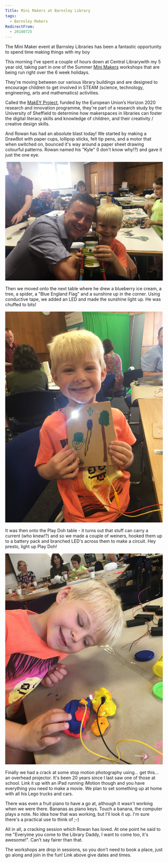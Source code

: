 ```yaml
---
Title: Mini Makers at Barnsley Library
tags:
  - Barnsley Makers
RedirectFrom:
  - 20180725
---
```

The Mini Maker event at Barnsley Libraries has been a fantastic opportunity to spend time making things with my boy

This morning I've spent a couple of hours down at Central Library​ with my 5 year old, taking part in one of the Summer [Mini Makers](https://www.barnsley.gov.uk/services/libraries/mini-makers-at-barnsley-libraries/) workshops that are being run right over the 6 week holidays. 

They're moving between our various library buildings and are designed to encourage children to get involved in STEAM (science, technology, engineering, arts and mathematics) activities.

Called the [MakEY Project](https://twitter.com/MakEY_Project), funded by the European Union’s Horizon 2020 research and innovation programme, they're part of a research study by the University of Sheffield to determine how makerspaces in libraries can foster the digital literacy skills and knowledge of children, and their creativity / creative design skills. 

And Rowan has had an absolute blast today! We started by making a DrawBot with paper cups, lollipop sticks, felt tip pens, and a motor that when switched on, bounced it's way around a paper sheet drawing colourful patterns. Rowan named his "Kyle" (I don't know why!?) and gave it just the one eye.

![Rowan holding his DrawBot](/assets/images/2018-07-25-ro-and-me.jpg)

Then we moved onto the next table where he drew a blueberry ice cream, a tree, a spider, a "Blue England Flag" and a sunshine up in the corner. Using conductive tape, we added an LED and made the sunshine light up. He was chuffed to bits!

![Rowan holding his electronic picture](/assets/images/2018-07-25-rowan-card.jpg)

It was then onto the Play Doh table - it turns out that stuff can carry a current (who knew!?) and so we made a couple of weiners, hooked them up to a battery pack and branched LED's across them to make a circuit. Hey presto, light up Play Doh!

![Rowan playing with PlayDoh circuits](/assets/images/2018-07-25-rowan-plasticine.jpg)

Finally we had a crack at some stop motion photography using... get this... an overhead projector. It's been 20 years since I last saw one of those at school. Link it up with an iPad running iMotion though and you have everything you need to make a movie. We plan to set something up at home with all his Lego trucks and cars.

There was even a fruit piano to have a go at, although it wasn't working when we were there. Bananas as piano keys. Touch a banana, the computer plays a note. No idea how that was working, but I'll look it up. I'm sure there's a practical use to think of ;-)

All in all, a cracking session which Rowan has loved. At one point he said to me "Everyime you come to the Library Daddy, I want to come too, it's awesome!". Can't say fairer than that.

The workshops are drop in sessions, so you don't need to book a place, just go along and join in the fun! Link above give dates and times.